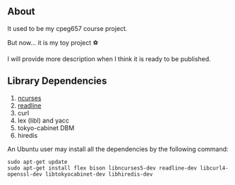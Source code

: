 ## About
It used to be my cpeg657 course project.

But now... it is my toy project :soccer:

I will provide more description when I think it is ready to be published.

## Library Dependencies

1. [ncurses](http://ftp.gnu.org/pub/gnu/ncurses)
2. [readline](http://ftp.gnu.org/gnu/readline) 
3. curl 
4. lex (libl) and yacc
5. tokyo-cabinet DBM
6. hiredis 

An Ubuntu user may install all the dependencies by the following command:

```
sudo apt-get update
sudo apt-get install flex bison libncurses5-dev readline-dev libcurl4-openssl-dev libtokyocabinet-dev libhiredis-dev
```
